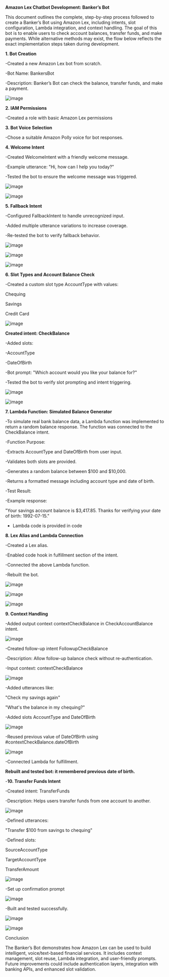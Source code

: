 **Amazon Lex Chatbot Development: Banker’s Bot**

This document outlines the complete, step-by-step process followed to create a Banker’s Bot using Amazon Lex, including intents, slot configuration, Lambda integration, and context handling. The goal of this bot is to enable users to check account balances, transfer funds, and make payments. While alternative methods may exist, the flow below reflects the exact implementation steps taken during development.

**1. Bot Creation**

-Created a new Amazon Lex bot from scratch.

-Bot Name: BankersBot

-Description: Banker’s Bot can check the balance, transfer funds, and make a payment.

![image](https://github.com/user-attachments/assets/ebafd623-1c3b-4e02-b8f8-53d558963e6f)


**2. IAM Permissions**

-Created a role with basic Amazon Lex permissions


**3. Bot Voice Selection**

-Chose a suitable Amazon Polly voice for bot responses.

**4. Welcome Intent**

-Created WelcomeIntent with a friendly welcome message.

-Example utterance: "Hi, how can I help you today?"

-Tested the bot to ensure the welcome message was triggered.

![image](https://github.com/user-attachments/assets/bec2e4c1-4517-4c6f-8a88-070241731072)

![image](https://github.com/user-attachments/assets/806e4c7c-6d5e-443d-9bea-c0a9d013f652)


**5. Fallback Intent**

-Configured FallbackIntent to handle unrecognized input.

-Added multiple utterance variations to increase coverage.

-Re-tested the bot to verify fallback behavior.

![image](https://github.com/user-attachments/assets/32982e43-892e-46ed-8b57-254925d394c3)

![image](https://github.com/user-attachments/assets/4ad2e3fd-50ad-45a4-a579-8f6edf6fa779)

![image](https://github.com/user-attachments/assets/89f88a0f-5535-495b-80a5-c41f2e51fed7)




**6. Slot Types and Account Balance Check**

-Created a custom slot type AccountType with values:

 Chequing

 Savings

 Credit Card

![image](https://github.com/user-attachments/assets/77a7f3e3-ce68-49b4-999b-76f60a77e871)


**Created intent: CheckBalance**

-Added slots:

-AccountType

-DateOfBirth

-Bot prompt: "Which account would you like your balance for?"

-Tested the bot to verify slot prompting and intent triggering.

![image](https://github.com/user-attachments/assets/6739b2b0-117c-47ee-9a70-1b97d2c82a59)

![image](https://github.com/user-attachments/assets/69df1901-6c0c-4155-a43c-21094e4f8cd3)



**7. Lambda Function: Simulated Balance Generator**

-To simulate real bank balance data, a Lambda function was implemented to return a random balance response. The function was connected to the CheckBalance intent.

-Function Purpose:

-Extracts AccountType and DateOfBirth from user input.

-Validates both slots are provided.

-Generates a random balance between $100 and $10,000.

-Returns a formatted message including account type and date of birth.

-Test Result:

-Example response:

"Your savings account balance is $3,417.85. Thanks for verifying your date of birth: 1992-07-15."

* Lambda code is provided in code
 
**8. Lex Alias and Lambda Connection**

-Created a Lex alias.

-Enabled code hook in fulfillment section of the intent.

-Connected the above Lambda function.

-Rebuilt the bot.

![image](https://github.com/user-attachments/assets/acbdb128-31e3-40f6-b340-f61f1af0e113)

![image](https://github.com/user-attachments/assets/3b78f24d-121d-428b-81b1-aa2af8e2135c)

![image](https://github.com/user-attachments/assets/26a08ae3-e3f2-4028-9b28-388181e1a9fd)


**9. Context Handling**

-Added output context contextCheckBalance in CheckAccountBalance intent.

![image](https://github.com/user-attachments/assets/52a587e3-fec1-41d4-ac70-053478897c2f)


-Created follow-up intent FollowupCheckBalance

-Description: Allow follow-up balance check without re-authentication.

-Input context: contextCheckBalance

![image](https://github.com/user-attachments/assets/9f634409-46cd-44f7-a951-3f14241b58fc)

-Added utterances like:

"Check my savings again"

"What's the balance in my chequing?"

-Added slots AccountType and DateOfBirth

![image](https://github.com/user-attachments/assets/df2110ec-e7f7-4b36-bd68-94b1b81444cb)


-Reused previous value of DateOfBirth using #contextCheckBalance.dateOfBirth

![image](https://github.com/user-attachments/assets/a36dce90-89df-45fe-9262-bfc6217327c4)


-Connected Lambda for fulfillment.

**Rebuilt and tested bot: it remembered previous date of birth.**


-**10. Transfer Funds Intent**

-Created intent: TransferFunds

-Description: Helps users transfer funds from one account to another.

![image](https://github.com/user-attachments/assets/da9af785-a506-4e87-bdcc-b55a9c9918e5)


-Defined utterances:

"Transfer $100 from savings to chequing"

-Defined slots:

SourceAccountType

TargetAccountType

TransferAmount

![image](https://github.com/user-attachments/assets/1d71cf4e-2c6f-4d0d-898d-680597a89a95)


-Set up confirmation prompt

![image](https://github.com/user-attachments/assets/a2477ff7-800a-4421-a3c1-b3a917fb6e69)


-Built and tested successfully.

![image](https://github.com/user-attachments/assets/052be083-9a55-4aff-8b9f-834a615048e3)

![image](https://github.com/user-attachments/assets/f1d4956c-a7c6-4a11-a456-0751e0bd52be)


Conclusion

The Banker’s Bot demonstrates how Amazon Lex can be used to build intelligent, voice/text-based financial services. It includes context management, slot reuse, Lambda integration, and user-friendly prompts. Future improvements could include authentication layers, integration with banking APIs, and enhanced slot validation.

